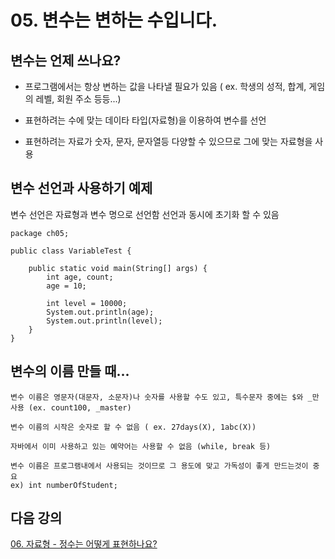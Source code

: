 # 05. 변수는 변하는 수입니다.

## 변수는 언제 쓰나요?

* 프로그램에서는 항상 변하는 값을 나타낼 필요가 있음
  ( ex. 학생의 성적, 합계, 게임의 레벨, 회원 주소 등등...)

* 표현하려는 수에 맞는 데이타 타입(자료형)을 이용하여 변수를 선언

* 표현하려는 자료가 숫자, 문자, 문자열등 다양할 수 있으므로 그에 맞는 자료형을 사용

## 변수 선언과 사용하기 예제

   변수 선언은 자료형과 변수 명으로 선언함
   선언과 동시에 초기화 할 수 있음
```
package ch05;

public class VariableTest {

	public static void main(String[] args) {
		int age, count;
		age = 10;
		
		int level = 10000;
		System.out.println(age);
		System.out.println(level);
	}
}
```

## 변수의 이름 만들 때...
    변수 이름은 영문자(대문자, 소문자)나 숫자를 사용할 수도 있고, 특수문자 중에는 $와 _만 사용 (ex. count100, _master)

    변수 이름의 시작은 숫자로 할 수 없음 ( ex. 27days(X), 1abc(X))
    
    자바에서 이미 사용하고 있는 예약어는 사용할 수 없음 (while, break 등)

    변수 이름은 프로그램내에서 사용되는 것이므로 그 용도에 맞고 가독성이 좋게 만드는것이 중요
    ex) int numberOfStudent;

## 다음 강의 
[06. 자료형 - 정수는 어떻게 표현하나요? ](https://gitlab.com/easyspubjava/javacoursework/-/edit/master/Chapter1/01-06/README.md)